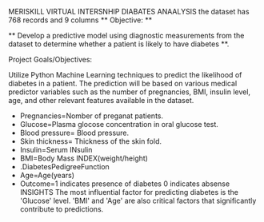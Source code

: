 MERISKILL VIRTUAL INTERSNHIP DIABATES ANAALYSIS
the dataset has 768 records and 9 columns
** Objective: **

** Develop a predictive model using diagnostic measurements from the dataset to determine whether a patient is likely to have diabetes **.

Project Goals/Objectives:

Utilize Python Machine Learning techniques to predict the likelihood of diabetes in a patient.
The prediction will be based on various medical predictor variables such as the number of pregnancies, BMI, insulin level, age, and other relevant features available in the dataset.

* Pregnancies=Nomber of preganat patients.
* Glucose=Plasma glocose concentration in oral glucose test.
* Blood pressure= Blood pressure.
* Skin thickness= Thickness of the skin fold.
* Insulin=Serum INsulin
* BMI=Body Mass INDEX(weight/height)
* .DiabetesPedigreeFunction
* Age=Age(years)
* Outcome=1 indicates presence of diabetes 0 indicates absense
INSIGHTS
The most influential factor for predicting diabetes is the 'Glucose' level.
'BMI' and 'Age' are also critical factors that significantly contribute to predictions.


